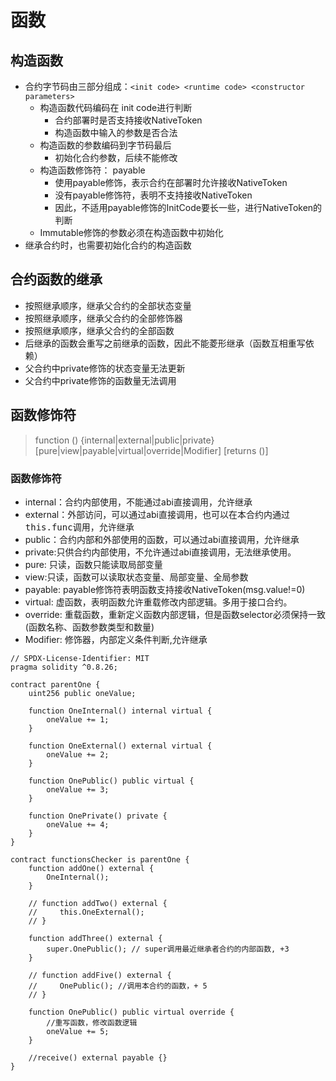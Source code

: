 # 函数
## 构造函数
- 合约字节码由三部分组成：`<init code> <runtime code> <constructor parameters>`
  - 构造函数代码编码在 init code进行判断
    - 合约部署时是否支持接收NativeToken
    - 构造函数中输入的参数是否合法
  - 构造函数的参数编码到字节码最后
    - 初始化合约参数，后续不能修改
  - 构造函数修饰符： payable
    - 使用payable修饰，表示合约在部署时允许接收NativeToken
    - 没有payable修饰符，表明不支持接收NativeToken
    - 因此，不适用payable修饰的InitCode要长一些，进行NativeToken的判断
  - Immutable修饰的参数必须在构造函数中初始化
- 继承合约时，也需要初始化合约的构造函数
## 合约函数的继承
- 按照继承顺序，继承父合约的全部状态变量
- 按照继承顺序，继承父合约的全部修饰器
- 按照继承顺序，继承父合约的全部函数
- 后继承的函数会重写之前继承的函数，因此不能菱形继承（函数互相重写依赖）
- 父合约中private修饰的状态变量无法更新
- 父合约中private修饰的函数量无法调用
## 函数修饰符
>function <function name> (<parameter types>) {internal|external|public|private} [pure|view|payable|virtual|override|Modifier] [returns (<return types>)]
### 函数修饰符
- internal：合约内部使用，不能通过abi直接调用，允许继承
- external：外部访问，可以通过abi直接调用，也可以在本合约内通过<kbd>this.func</kbd>调用，允许继承
- public：合约内部和外部使用的函数，可以通过abi直接调用，允许继承
- private:只供合约内部使用，不允许通过abi直接调用，无法继承使用。
- pure: 只读，函数只能读取局部变量
- view:只读，函数可以读取状态变量、局部变量、全局参数
- payable: payable修饰符表明函数支持接收NativeToken(msg.value!=0)
- virtual: 虚函数，表明函数允许重载修改内部逻辑。多用于接口合约。
- override: 重载函数，重新定义函数内部逻辑，但是函数selector必须保持一致(函数名称、函数参数类型和数量)
- Modifier: 修饰器，内部定义条件判断,允许继承
```solidity
// SPDX-License-Identifier: MIT
pragma solidity ^0.8.26;

contract parentOne {
    uint256 public oneValue;

    function OneInternal() internal virtual {
        oneValue += 1;
    }

    function OneExternal() external virtual {
        oneValue += 2;
    }

    function OnePublic() public virtual {
        oneValue += 3;
    }

    function OnePrivate() private {
        oneValue += 4;
    }
}

contract functionsChecker is parentOne {
    function addOne() external {
        OneInternal();
    }

    // function addTwo() external {
    //     this.OneExternal();
    // }

    function addThree() external {
        super.OnePublic(); // super调用最近继承者合约的内部函数, +3
    }

    // function addFive() external {
    //     OnePublic(); //调用本合约的函数，+ 5
    // }

    function OnePublic() public virtual override {
        //重写函数，修改函数逻辑
        oneValue += 5;
    }

    //receive() external payable {}
}
```
